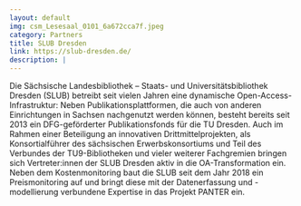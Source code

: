 ```yaml
---
layout: default
img: csm_Lesesaal_0101_6a672cca7f.jpeg
category: Partners
title: SLUB Dresden
link: https://slub-dresden.de/
description: |
---
```

Die Sächsische Landesbibliothek – Staats- und Universitätsbibliothek Dresden (SLUB) betreibt seit vielen Jahren eine dynamische Open-Access-Infrastruktur: Neben Publikationsplattformen, die auch von anderen Einrichtungen in Sachsen nachgenutzt werden können, besteht bereits seit 2013 ein DFG-geförderter Publikationsfonds für die TU Dresden. Auch im Rahmen einer Beteiligung an innovativen Drittmittelprojekten, als Konsortialführer des sächsischen Erwerbskonsortiums und Teil des Verbundes der TU9-Bibliotheken und vieler weiterer Fachgremien bringen sich Vertreter:innen der SLUB Dresden aktiv in die OA-Transformation ein. Neben dem Kostenmonitoring baut die SLUB seit dem Jahr 2018 ein Preismonitoring auf und bringt diese mit der Datenerfassung und -modellierung verbundene Expertise in das Projekt PANTER ein.
